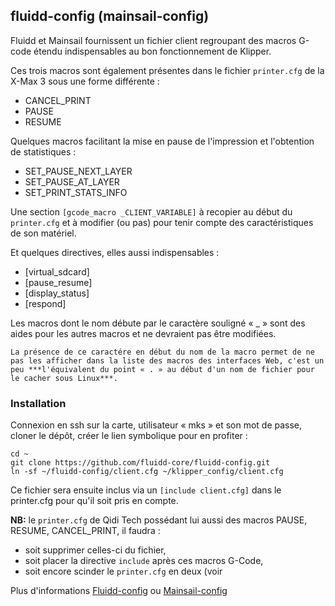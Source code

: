 ## fluidd-config (mainsail-config)

Fluidd et Mainsail fournissent un fichier client regroupant des macros G-code étendu indispensables au bon fonctionnement de Klipper.

Ces trois macros sont également présentes dans le fichier `printer.cfg` de la X-Max 3 sous une forme différente :

- CANCEL_PRINT
- PAUSE
- RESUME

Quelques macros facilitant la mise en pause de l'impression et l'obtention de statistiques :

- SET_PAUSE_NEXT_LAYER
- SET_PAUSE_AT_LAYER
- SET_PRINT_STATS_INFO
 
Une section `[gcode_macro _CLIENT_VARIABLE]` à recopier au début du `printer.cfg` et à modifier (ou pas) pour tenir compte des caractéristiques de son matériel.

Et quelques directives, elles aussi indispensables :

- [virtual_sdcard]
- [pause_resume]
- [display_status]
- [respond]

Les macros dont le nom débute par le caractère souligné « _ » sont des aides pour les autres macros et ne devraient pas être modifiées.

    La présence de ce caractére en début du nom de la macro permet de ne pas les afficher dans la liste des macros des interfaces Web, c'est un peu ***l'équivalent du point « . » au début d'un nom de fichier pour le cacher sous Linux***.

### Installation

Connexion en ssh sur la carte, utilisateur « mks » et son mot de passe, cloner le dépôt, créer le lien symbolique pour en profiter :

```
cd ~
git clone https://github.com/fluidd-core/fluidd-config.git
ln -sf ~/fluidd-config/client.cfg ~/klipper_config/client.cfg
```

Ce fichier sera ensuite inclus via un `[include client.cfg]` dans le printer.cfg pour qu'il soit pris en compte.

**NB:** le `printer.cfg` de Qidi Tech possédant lui aussi des macros PAUSE, RESUME, CANCEL_PRINT, il faudra :
- soit supprimer celles-ci du fichier,
- soit placer la directive `include` après ces macros G-Code,
- soit encore scinder le `printer.cfg` en deux (voir [](https://github.com/fran6p/Qidi_X-Max3/blob/main/Klipper/configuration.md)

Plus d'informations [Fluidd-config](https://github.com/fluidd-core/fluidd-config) ou [Mainsail-config](https://github.com/mainsail-crew/mainsail-config)
